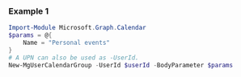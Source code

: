 ### Example 1
```powershell
Import-Module Microsoft.Graph.Calendar
$params = @{
	Name = "Personal events"
}
# A UPN can also be used as -UserId.
New-MgUserCalendarGroup -UserId $userId -BodyParameter $params
```

